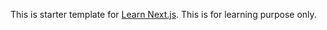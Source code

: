 This is starter template for [Learn Next.js](https://nextjs.org/learn).
This is for learning purpose only.